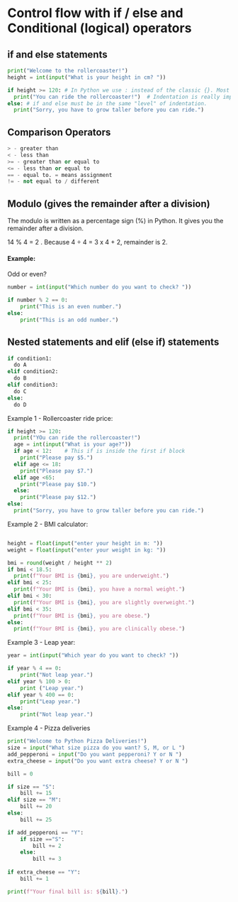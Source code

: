# Control flow with if / else and Conditional (logical) operators

## if and else statements

```python
print("Welcome to the rollercoaster!")
height = int(input("What is your height in cm? "))

if height >= 120: # In Python we use : instead of the classic {}. Most languages uses {} to create a if/else statements blocks
  print("You can ride the rollercoaster!")  # Indentation is really important in Python, must be indented to separate the blocks of code.
else: # if and else must be in the same "level" of indentation.
  print("Sorry, you have to grow taller before you can ride.")
```

## Comparison Operators
```python
> - greater than
< - less than
>= - greater than or equal to
<= - less than or equal to
== - equal to. = means assignment
!= - not equal to / different
```

## Modulo (gives the remainder after a division)

The modulo is written as a percentage sign (%) in Python. It gives you the remainder after a division.

14 % 4 = 2 . Because 4 ÷ 4 = 3 x 4 + 2, remainder is 2.

#### Example:

Odd or even?

```python
number = int(input("Which number do you want to check? "))

if number % 2 == 0:
    print("This is an even number.")
else:
    print("This is an odd number.")
```

## Nested statements and elif (else if) statements

```python
if condition1:
  do A
elif condition2:
  do B
elif condition3:
  do C
else:
  do D
```

Example 1 - Rollercoaster ride price:

```python
if height >= 120:
  print("YOu can ride the rollercoaster!")
  age = int(input("What is your age?"))
  if age < 12:    # This if is inside the first if block
    print("Please pay $5.")
  elif age <= 18:
    print("Please pay $7.")
  elif age <65:
    print("Please pay $10.")
  else:
    print("Please pay $12.")
else:
  print("Sorry, you have to grow taller before you can ride.")
```

Example 2 - BMI calculator:

```python

height = float(input("enter your height in m: "))
weight = float(input("enter your weight in kg: "))

bmi = round(weight / height ** 2)
if bmi < 18.5:
  print(f"Your BMI is {bmi}, you are underweight.")
elif bmi < 25:
  print(f"Your BMI is {bmi}, you have a normal weight.")
elif bmi < 30:
  print(f"Your BMI is {bmi}, you are slightly overweight.")
elif bmi < 35:
  print(f"Your BMI is {bmi}, you are obese.")
else:
  print(f"Your BMI is {bmi}, you are clinically obese.")
```

Example 3 - Leap year:

```python
year = int(input("Which year do you want to check? "))

if year % 4 == 0:
    print("Not leap year.")
elif year % 100 > 0:
    print ("Leap year.")
elif year % 400 == 0:
    print("Leap year.")
else:
    print("Not leap year.")
```

Example 4 - Pizza deliveries

```python
print("Welcome to Python Pizza Deliveries!")
size = input("What size pizza do you want? S, M, or L ")
add_pepperoni = input("Do you want pepperoni? Y or N ")
extra_cheese = input("Do you want extra cheese? Y or N ")

bill = 0

if size == "S":
    bill += 15
elif size == "M":
    bill += 20
else:
    bill += 25

if add_pepperoni == "Y":
    if size =="S":
        bill += 2
    else:
        bill += 3
        
if extra_cheese == "Y":
    bill += 1

print(f"Your final bill is: ${bill}.")
```

